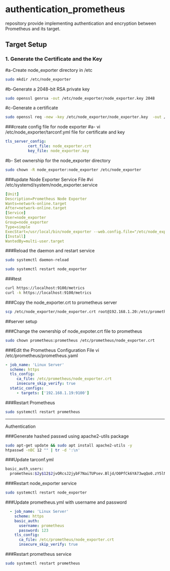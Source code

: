 # authentication_prometheus
repository provide implementing authentication and encryption between Prometheus and its target.

## Target Setup

### 1. Generate the Certificate and the Key
#a-Create node_exporter directory in /etc
```sh
sudo mkdir /etc/node_exporter
```
#b-Generate a 2048-bit RSA private key
```sh
sudo openssl genrsa -out /etc/node_exporter/node_exporter.key 2048
```
#c-Generate a certificate
```sh
sudo openssl req -new -key /etc/node_exporter/node_exporter.key  -out /etc/node_exporter/node_exporter.csr
```
###create config file for node exporter
#a- vi /etc/node_exporter/tarconf.yml file for certificate and key
```yaml
tls_server_config:
          cert_file: node_exporter.crt
          key_file: node_exporter.key
```
#b- Set ownership for the node_exporter directory
```sh
sudo chown -R node_exporter:node_exporter /etc/node_exporter
```
###update Node Exporter Service File
#vi /etc/systemd/system/node_exporter.service
```yaml
[Unit]
Description=Prometheus Node Exporter
Wants=network-online.target
After=network-online.target
[Service]
User=node_exporter
Group=node_exporter
Type=simple
ExecStart=/usr/local/bin/node_exporter --web.config.file="/etc/node_exporter/tarconf.yml"
[Install]
WantedBy=multi-user.target
```
###Reload the daemon and restart service 
```sh
sudo systemctl daemon-reload
```
```sh
sudo systemctl restart node_exporter
```
###test
```sh
curl https://localhost:9100/metrics 
curl -k https://localhost:9100/metrics
```
###Copy the node_exporter.crt to prometheus server
```sh
scp /etc/node_exporter/node_exporter.crt root@192.168.1.20:/etc/prometheus
```
##server setup

###Change the ownership of node_expoter.crt file to prometheus
```sh
sudo chown prometheus:prometheus /etc/prometheus/node_exporter.crt
```
###Edit the Prometheus Configuration File
vi /etc/prometheus/prometheus.yaml
```yaml
- job_name: 'Linux Server'
  scheme: https
  tls_config:
     ca_file: /etc/prometheus/node_exporter.crt
     insecure_skip_verify: true
  static_configs:
     - targets: ['192.168.1.19:9100']
```

###Restart Prometheus 

```sh
sudo systemctl restart prometheus
```
_______________________________________________________________________________________________________________________________________
Authentication

###Generate hashed passwd using apache2-utils package
```sh
sudo apt-get update && sudo apt install apache2-utils -y
htpasswd -nBC 12 "" | tr -d ':\n'
```

###Update tarconf.yml 
```sh
basic_auth_users:
  prometheus:$2y$12$2jvORcsJ2jybF7NaiTUPsev.Bljd/O0PfCk6YA73wqQo0.zY5lNMq
```
###Restart node_exporter service
 ```sh
 sudo systemctl restart node_exporter
 ```
###Update prometheus.yml with username and password

 ```yaml
   - job_name: 'Linux Server'
     scheme: https
     basic_auth:
       username: prometheus
       password: 123
     tls_config:
       ca_file: /etc/prometheus/node_exporter.crt
       insecure_skip_verify: true
 ```
###Restart prometheus service
 ```sh
 sudo systemctl restart prometheus
 ```

